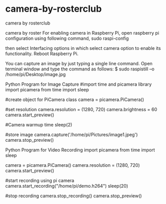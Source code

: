 # camera-by-rosterclub
camera by rosterclub

camera by roster For enabling camera in Raspberry Pi, open raspberry pi configuration using following command, sudo raspi-config

then select Interfacing options in which select camera option to enable its functionality. Reboot Raspberry Pi.

You can capture an image by just typing a single line command. Open terminal window and type the command as follows: $ sudo raspistill –o /home/pi/Desktop/image.jpg

Python Program for Image Capture
#import time and picamera library 
import picamera 
from time import sleep

#create object for PiCamera class 
camera = picamera.PiCamera()

#set resolution 
camera.resolution = (1280, 720) 
camera.brightness = 60 
camera.start_preview()

#Camera warmup time 
sleep(2)

#store image 
camera.capture('/home/pi/Pictures/image1.jpeg') 
camera.stop_preview()

Python Program for Video Recording 
import picamera 
from time import sleep

camera = picamera.PiCamera() 
camera.resolution = (1280, 720) 
camera.start_preview()

#start recording using pi camera 
camera.start_recording("/home/pi/demo.h264") 
sleep(20)

#stop recording 
camera.stop_recording() 
camera.stop_preview()
